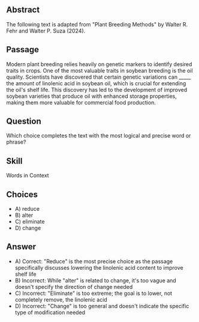 ## Abstract
The following text is adapted from "Plant Breeding Methods" by Walter R. Fehr and Walter P. Suza (2024).

## Passage
Modern plant breeding relies heavily on genetic markers to identify desired traits in crops. One of the most valuable traits in soybean breeding is the oil quality. Scientists have discovered that certain genetic variations can _____ the amount of linolenic acid in soybean oil, which is crucial for extending the oil's shelf life. This discovery has led to the development of improved soybean varieties that produce oil with enhanced storage properties, making them more valuable for commercial food production.

## Question
Which choice completes the text with the most logical and precise word or phrase?

## Skill
Words in Context

## Choices
- A) reduce
- B) alter
- C) eliminate
- D) change

## Answer
- A) Correct: "Reduce" is the most precise choice as the passage specifically discusses lowering the linolenic acid content to improve shelf life
- B) Incorrect: While "alter" is related to change, it's too vague and doesn't specify the direction of change needed
- C) Incorrect: "Eliminate" is too extreme; the goal is to lower, not completely remove, the linolenic acid
- D) Incorrect: "Change" is too general and doesn't indicate the specific type of modification needed